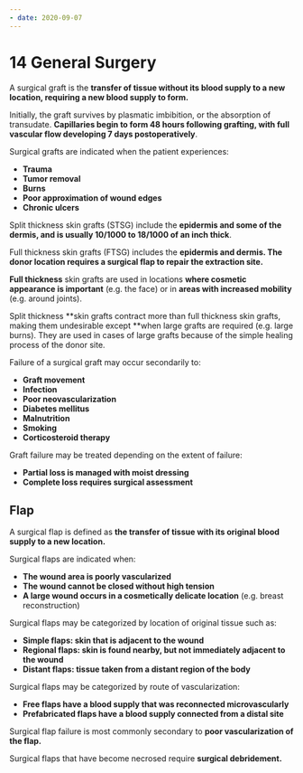 ```yaml
---
- date: 2020-09-07
---
```


# 14 General Surgery

<!-- grafts work how.. -->

A surgical graft is the **transfer of tissue without its blood supply to a new location, requiring a new blood supply to form.**

Initially, the graft survives by plasmatic imbibition, or the absorption of transudate. **Capillaries begin to form 48 hours following grafting, with full vascular flow developing 7 days postoperatively**.

<!-- when to use surgical grafts.. -->

Surgical grafts are indicated when the patient experiences:

- **Trauma**
- **Tumor removal**
- **Burns**
- **Poor approximation of wound edges**
- **Chronic ulcers**

<!-- types of skin grafts.. -->

Split thickness skin grafts (STSG) include the **epidermis and some of the dermis, and is usually 10/1000 to 18/1000 of an inch thick**.

Full thickness skin grafts (FTSG) includes the **epidermis and dermis. The donor location requires a surgical flap to repair the extraction site.**

**Full thickness** skin grafts are used in locations **where cosmetic appearance is important** (e.g. the face) or in **areas with increased mobility** (e.g. around joints).

Split thickness \*\*skin grafts contract more than full thickness skin grafts, making them undesirable except \*\*when large grafts are required (e.g. large burns). They are used in cases of large grafts because of the simple healing process of the donor site.

<!-- surgical graft failure causes, treatment.. -->

Failure of a surgical graft may occur secondarily to:

- **Graft movement**
- **Infection**
- **Poor neovascularization**
- **Diabetes mellitus**
- **Malnutrition**
- **Smoking**
- **Corticosteroid therapy**

Graft failure may be treated depending on the extent of failure:

- **Partial loss is managed with moist dressing**
- **Complete loss requires surgical assessment**

## Flap

<!-- surgical flap is.. -->

A surgical flap is defined as **the transfer of tissue with its original blood supply to a new location.**

<!-- when to use surgical flap.. -->

Surgical flaps are indicated when:

- **The wound area is poorly vascularized**
- **The wound cannot be closed without high tension**
- **A large wound occurs in a cosmetically delicate location** (e.g. breast reconstruction)

<!-- types of surgical flap.. -->

Surgical flaps may be categorized by location of original tissue such as:

- **Simple flaps: skin that is adjacent to the wound**
- **Regional flaps: skin is found nearby, but not immediately adjacent to the wound**
- **Distant flaps: tissue taken from a distant region of the body**

Surgical flaps may be categorized by route of vascularization:

- **Free flaps have a blood supply that was reconnected microvascularly**
- **Prefabricated flaps have a blood supply connected from a distal site**

<!-- surgical flap failure cause, treatment.. -->

Surgical flap failure is most commonly secondary to **poor vascularization of the flap.**

Surgical flaps that have become necrosed require **surgical debridement.**
